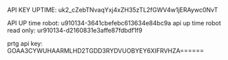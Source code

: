 API KEY UPTIME: uk2_cZebTNvaqYxj4xZH35zTL2fGWV4w1jERAywc0NvT

API UP time robot: u910134-3641cbefebc613634e84bc9a
api up time robot read only: ur910134-d2160831e3affe87fdbdf1f9


prtg api key: GOAA3CYWUHAARMLHD2TGDD3RYDVUOBYEY6XIFRVHZA======
